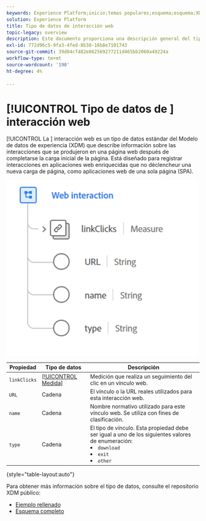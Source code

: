 ```yaml
---
keywords: Experience Platform;inicio;temas populares;esquema;esquema;XDM;campos;esquemas;esquemas;interacción web;tipo de datos;tipo de datos;tipo de datos;tipo de datos;
solution: Experience Platform
title: Tipo de datos de interacción web
topic-legacy: overview
description: Este documento proporciona una descripción general del tipo de datos de interacción web del Modelo de datos de experiencia (XDM).
exl-id: 772d96c5-9fa3-4fed-8b38-16b8e7101743
source-git-commit: 39d04cf482e862569277211d465bb2060a49224a
workflow-type: tm+mt
source-wordcount: '190'
ht-degree: 4%

---
```


# [!UICONTROL Tipo de datos de ] interacción web

[!UICONTROL La ] interacción web es un tipo de datos estándar del Modelo de datos de experiencia (XDM) que describe información sobre las interacciones que se produjeron en una página web después de completarse la carga inicial de la página. Está diseñado para registrar interacciones en aplicaciones web enriquecidas que no déclencheur una nueva carga de página, como aplicaciones web de una sola página (SPA).

<img src="../images/data-types/web-interaction.PNG" width="500" /><br />

| Propiedad | Tipo de datos | Descripción |
| --- | --- | --- |
| `linkClicks` | [[!UICONTROL Medida]](./measure.md) | Medición que realiza un seguimiento del clic en un vínculo web. |
| `URL` | Cadena | El vínculo o la URL reales utilizados para esta interacción web. |
| `name` | Cadena | Nombre normativo utilizado para este vínculo web. Se utiliza con fines de clasificación. |
| `type` | Cadena | El tipo de vínculo. Esta propiedad debe ser igual a uno de los siguientes valores de enumeración: <li> `download` </li> <li> `exit` </li> <li> `other` </li> |

{style=&quot;table-layout:auto&quot;}

Para obtener más información sobre el tipo de datos, consulte el repositorio XDM público:

* [Ejemplo rellenado](https://github.com/adobe/xdm/blob/master/components/datatypes/web/webinteraction.example.1.json)
* [Esquema completo](https://github.com/adobe/xdm/blob/master/components/datatypes/web/webinteraction.schema.json)
